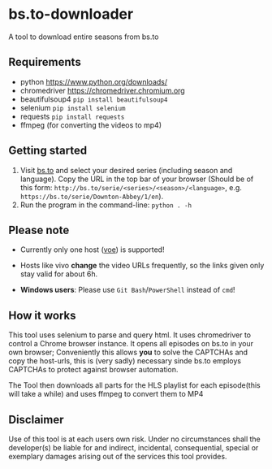 # bs.to-downloader

A tool to download entire seasons from bs.to

## Requirements

- python <https://www.python.org/downloads/>
- chromedriver <https://chromedriver.chromium.org>
- beautifulsoup4 `pip install beautifulsoup4`
- selenium `pip install selenium`
- requests `pip install requests`
- ffmpeg (for converting the videos to mp4)

## Getting started

1. Visit [bs.to](https://bs.to) and select your desired series (including season and language). Copy the URL in the top bar of your browser (Should be of this form: `http://bs.to/serie/<series>/<season>/<language>`, e.g. `https://bs.to/serie/Downton-Abbey/1/en`).
2. Run the program in the command-line: `python . -h`

## Please note

- Currently only one host ([voe](https://voe.sx)) is supported!

- Hosts like vivo **change** the video URLs frequently, so the links given only stay valid for about 6h.

- **Windows users**: Please use `Git Bash`/`PowerShell` instead of `cmd`!

## How it works

This tool uses selenium to parse and query html. It uses chromedriver to control a Chrome browser instance. It opens all episodes on bs.to in your own browser; Conveniently this allows **you** to solve the CAPTCHAs and copy the host-urls, this is (very sadly) necessary sinde bs.to employs CAPTCHAs to protect against browser automation.

The Tool then downloads all parts for the HLS playlist for each episode(this will take a while) and uses ffmpeg to convert them to MP4

## Disclaimer

Use of this tool is at each users own risk. Under no circumstances shall the developer(s) be liable for and indirect, incidental, consequential, special or exemplary damages arising out of the services this tool provides.
